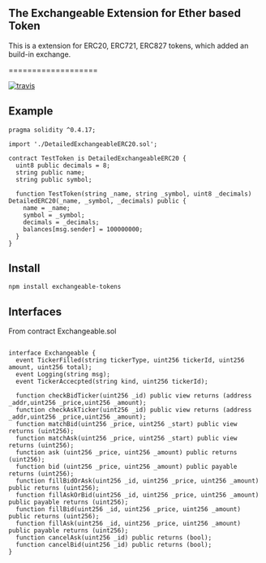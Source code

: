 ## The Exchangeable Extension for Ether based Token

This is a extension for ERC20, ERC721, ERC827 tokens, which added an build-in exchange.

===================

[![travis](https://travis-ci.org/RyanKung/exchangeableERC20.svg?branch=master)](https://travis-ci.org/RyanKung/exchangeableERC20)



## Example

```solidity
pragma solidity ^0.4.17;

import './DetailedExchangeableERC20.sol';

contract TestToken is DetailedExchangeableERC20 {
  uint8 public decimals = 8;
  string public name;
  string public symbol;

  function TestToken(string _name, string _symbol, uint8 _decimals) DetailedERC20(_name, _symbol, _decimals) public {
    name = _name;
    symbol = _symbol;
    decimals = _decimals;
    balances[msg.sender] = 100000000;
  }
}

```

## Install

```
npm install exchangeable-tokens
```

## Interfaces

From contract Exchangeable.sol

```solidity

interface Exchangeable {
  event TickerFilled(string tickerType, uint256 tickerId, uint256 amount, uint256 total);
  event Logging(string msg);
  event TickerAccecpted(string kind, uint256 tickerId);

  function checkBidTicker(uint256 _id) public view returns (address _addr,uint256 _price,uint256 _amount);
  function checkAskTicker(uint256 _id) public view returns (address _addr,uint256 _price,uint256 _amount);
  function matchBid(uint256 _price, uint256 _start) public view returns (uint256);
  function matchAsk(uint256 _price, uint256 _start) public view returns (uint256);
  function ask (uint256 _price, uint256 _amount) public returns (uint256);
  function bid (uint256 _price, uint256 _amount) public payable returns (uint256);
  function fillBidOrAsk(uint256 _id, uint256 _price, uint256 _amount) public returns (uint256);
  function fillAskOrBid(uint256 _id, uint256 _price, uint256 _amount) public payable returns (uint256);
  function fillBid(uint256 _id, uint256 _price, uint256 _amount) public returns (uint256);
  function fillAsk(uint256 _id, uint256 _price, uint256 _amount) public payable returns (uint256);
  function cancelAsk(uint256 _id) public returns (bool);
  function cancelBid(uint256 _id) public returns (bool);
}

```
